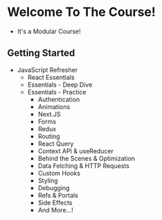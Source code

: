 # Welcome To The Course!

-   It's a Modular Course!

## Getting Started

-   JavaScript Refresher
    -   React Essentials
    -   Essentials - Deep Dive
    -   Essentials - Practice
        -   Authentication
        -   Animations
        -   Next.JS
        -   Forms
        -   Redux
        -   Routing
        -   React Query
        -   Context API & useReducer
        -   Behind the Scenes & Optimization
        -   Data Fetching & HTTP Requests
        -   Custom Hooks
        -   Styling
        -   Debugging
        -   Refs & Portals
        -   Side Effects
        -   And More...!
